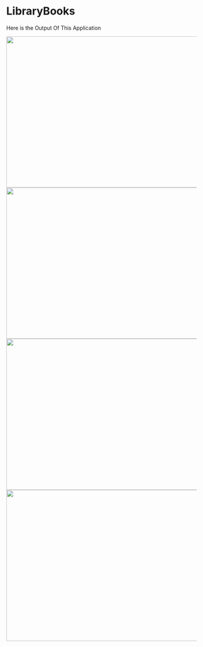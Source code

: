 # LibraryBooks


Here is the Output Of This Application


<img src="https://github.com/JATHISWAR/LibraryBooks/blob/master/Screenshot_20221027_043813.png" width="700" height="400">
<img src="https://github.com/JATHISWAR/LibraryBooks/blob/master/Screenshot_20221027_043846.png" width="700" height="400">
<img src="https://github.com/JATHISWAR/LibraryBooks/blob/master/Screenshot_20221027_044532.png" width="700" height="400">
<img src="https://github.com/JATHISWAR/LibraryBooks/blob/master/Screenshot_20221027_044552.png" width="700" height="400">
